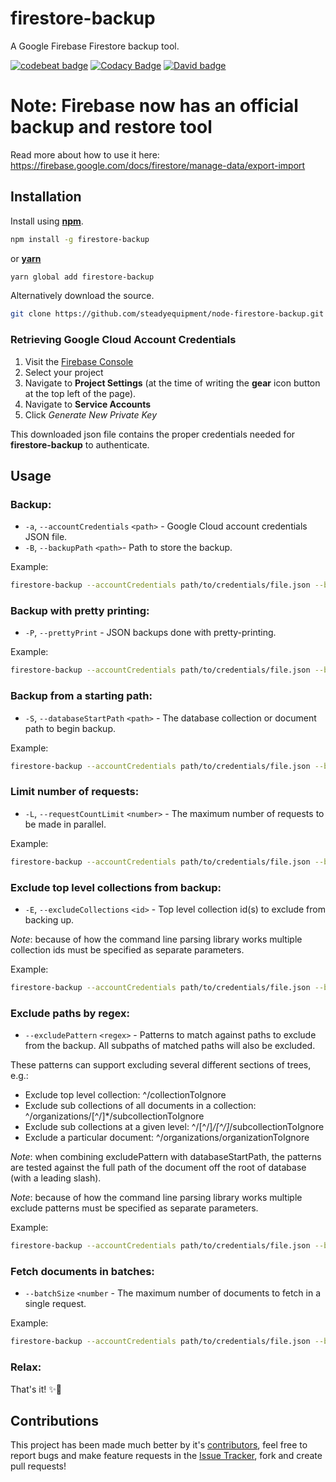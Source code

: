 # firestore-backup
A Google Firebase Firestore backup tool.

[![codebeat badge](https://codebeat.co/badges/febdaccc-2648-4a74-9596-57b00c3f7af8)](https://codebeat.co/projects/github-com-steadyequipment-node-firestore-backup-master)
[![Codacy Badge](https://api.codacy.com/project/badge/Grade/b7e94350eba84ec198f83c05c3a10bd0)](https://www.codacy.com/app/Steadyequipment/node-firestore-backup?utm_source=github.com&amp;utm_medium=referral&amp;utm_content=steadyequipment/node-firestore-backup&amp;utm_campaign=Badge_Grade)
[![David badge](https://david-dm.org/steadyequipment/node-firestore-backup.svg)](https://david-dm.org/steadyequipment/node-firestore-backup)

# Note: Firebase now has an official backup and restore tool
Read more about how to use it here: https://firebase.google.com/docs/firestore/manage-data/export-import


## Installation
Install using [__npm__](https://www.npmjs.com/).

```sh
npm install -g firestore-backup
```

 or [__yarn__](https://yarnpkg.com/en/)

```sh
yarn global add firestore-backup
```

Alternatively download the source.

```sh
git clone https://github.com/steadyequipment/node-firestore-backup.git
```

### Retrieving Google Cloud Account Credentials

1. Visit the [Firebase Console](https://console.firebase.google.com)
1. Select your project
1. Navigate to __Project Settings__ (at the time of writing the __gear__ icon button at the top left of the page).
1. Navigate to __Service Accounts__
1. Click _Generate New Private Key_

This downloaded json file contains the proper credentials needed for __firestore-backup__ to authenticate.


## Usage

### Backup:
* `-a`, `--accountCredentials` `<path>` - Google Cloud account credentials JSON file.
* `-B`, `--backupPath` `<path>`- Path to store the backup.

Example:
```sh
firestore-backup --accountCredentials path/to/credentials/file.json --backupPath /backups/myDatabase
```

### Backup with pretty printing:
* `-P`, `--prettyPrint` - JSON backups done with pretty-printing.

Example:
```sh
firestore-backup --accountCredentials path/to/credentials/file.json --backupPath /backups/myDatabase --prettyPrint
```

### Backup from a starting path:
* `-S`, `--databaseStartPath` `<path>` - The database collection or document path to begin backup.

Example:
```sh
firestore-backup --accountCredentials path/to/credentials/file.json --backupPath /backups/myDatabase --databaseStartPath /myCollection/document_3
```

### Limit number of requests:
* `-L`, `--requestCountLimit` `<number>` - The maximum number of requests to be made in parallel.

Example:
```sh
firestore-backup --accountCredentials path/to/credentials/file.json --backupPath /backups/myDatabase --requestCountLimit 2
```

### Exclude top level collections from backup:
* `-E`, `--excludeCollections` `<id>` - Top level collection id(s) to exclude from backing up.

_Note_: because of how the command line parsing library works multiple collection ids must be specified as separate parameters.

Example:
```sh
firestore-backup --accountCredentials path/to/credentials/file.json --backupPath /backups/myDatabase --excludeCollections myFirstAnnoyingCollection --excludeCollections mySecondAnnoyingCollection
```

### Exclude paths by regex:
* `--excludePattern` `<regex>` - Patterns to match against paths to exclude from the backup. All subpaths of matched paths will also be excluded.

These patterns can support excluding several different sections of trees, e.g.:
- Exclude top level collection: ^/collectionToIgnore
- Exclude sub collections of all documents in a collection: ^/organizations/[^/]*/subcollectionToIgnore
- Exclude sub collections at a given level: ^/[^/]*/[^/]*/subcollectionToIgnore
- Exclude a particular document: ^/organizations/organizationToIgnore

_Note_: when combining excludePattern with databaseStartPath, the patterns are tested against the full path of the document off the root of database (with a leading slash).

_Note_: because of how the command line parsing library works multiple exclude patterns must be specified as separate parameters.

Example:
```sh
firestore-backup --accountCredentials path/to/credentials/file.json --backupPath /backups/myDatabase --excludePattern '^/collectionToIgnore' --excludePattern '^/[^/]*/[^/]*/subcollectionToIgnore'
```

### Fetch documents in batches:
* `--batchSize` `<number` - The maximum number of documents to fetch in a single request.

Example:
```sh
firestore-backup --accountCredentials path/to/credentials/file.json --backupPath /backups/myDatabase --batchSize 25
```

### Relax:
That's it! ✨🌈

## Contributions
This project has been made much better by it's [contributors](https://github.com/steadyequipment/node-firestore-backup/graphs/contributors), feel free to report bugs and make feature requests in the [Issue Tracker](https://github.com/steadyequipment/node-firestore-backup/issues), fork and create pull requests!
